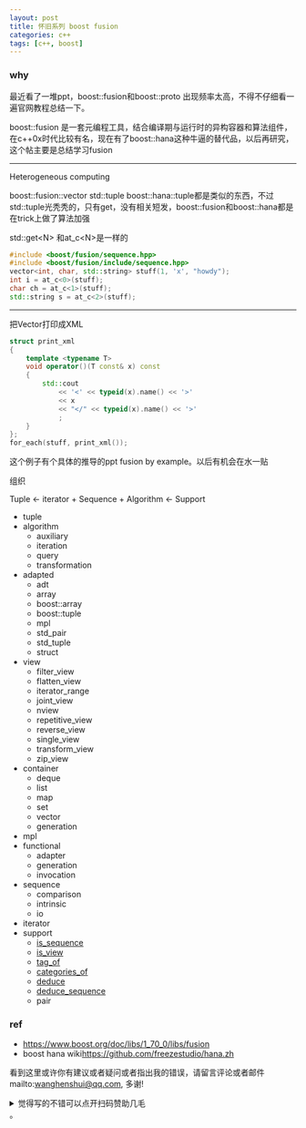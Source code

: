 ```yaml
---
layout: post
title: 怀旧系列 boost fusion
categories: c++
tags: [c++, boost]
---
```


  

### why

最近看了一堆ppt，boost::fusion和boost::proto  出现频率太高，不得不仔细看一遍官网教程总结一下。

boost::fusion 是一套元编程工具，结合编译期与运行时的异构容器和算法组件，在c++0x时代比较有名，现在有了boost::hana这种牛逼的替代品，以后再研究，这个帖主要是总结学习fusion

---

Heterogeneous computing

boost::fusion::vector std::tuple boost::hana::tuple都是类似的东西，不过std::tuple光秃秃的，只有get，没有相关短发，boost::fusion和boost::hana都是在trick上做了算法加强

std::get\<N> 和at_c\<N>是一样的

```c++
#include <boost/fusion/sequence.hpp>
#include <boost/fusion/include/sequence.hpp>
vector<int, char, std::string> stuff(1, 'x', "howdy");
int i = at_c<0>(stuff);
char ch = at_c<1>(stuff);
std::string s = at_c<2>(stuff);
```

---

把Vector打印成XML

```c++
struct print_xml
{
    template <typename T>
    void operator()(T const& x) const
    {
        std::cout
            << '<' << typeid(x).name() << '>'
            << x
            << "</" << typeid(x).name() << '>'
            ;
    }
};
for_each(stuff, print_xml());
```

这个例子有个具体的推导的ppt fusion by example。以后有机会在水一贴



组织

Tuple <- iterator + Sequence + Algorithm <- Support

- tuple
- algorithm
  - auxiliary
  - iteration
  - query
  - transformation
- adapted
  - adt
  - array
  - boost::array
  - boost::tuple
  - mpl
  - std_pair
  - std_tuple
  - struct
- view
  - filter_view
  - flatten_view
  - iterator_range
  - joint_view
  - nview
  - repetitive_view
  - reverse_view
  - single_view
  - transform_view
  - zip_view
- container
  - deque
  - list
  - map
  - set
  - vector
  - generation
- mpl
- functional
  - adapter
  - generation
  - invocation
- sequence
  - comparison
  - intrinsic
  - io
- iterator
- support
  - [is_sequence](https://www.boost.org/doc/libs/1_70_0/libs/fusion/doc/html/fusion/support/is_sequence.html)
  - [is_view](https://www.boost.org/doc/libs/1_70_0/libs/fusion/doc/html/fusion/support/is_view.html)
  - [tag_of](https://www.boost.org/doc/libs/1_70_0/libs/fusion/doc/html/fusion/support/tag_of.html)
  - [categories_of](https://www.boost.org/doc/libs/1_70_0/libs/fusion/doc/html/fusion/support/categories_of.html)
  - [deduce](https://www.boost.org/doc/libs/1_70_0/libs/fusion/doc/html/fusion/support/deduce.html)
  - [deduce_sequence](https://www.boost.org/doc/libs/1_70_0/libs/fusion/doc/html/fusion/support/deduce_sequence.html)
  - pair

### ref

- <https://www.boost.org/doc/libs/1_70_0/libs/fusion>
- boost hana wiki<https://github.com/freezestudio/hana.zh>

看到这里或许你有建议或者疑问或者指出我的错误，请留言评论或者邮件mailto:wanghenshui@qq.com, 多谢! 
<details>
<summary>觉得写的不错可以点开扫码赞助几毛</summary>
<img src="https://wanghenshui.github.io/assets/wepay.png" alt="微信转账">
</details>。